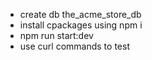 - create db the_acme_store_db
- install cpackages using npm i 
- npm run start:dev
- use curl commands to test


